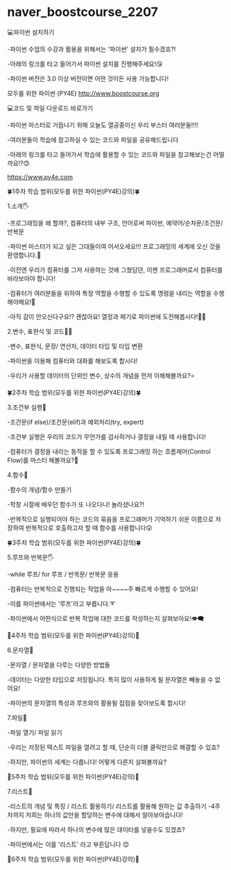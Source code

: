 # naver_boostcourse_2207


💻파이썬 설치하기 

-파이썬 수업의 수강과 활용을 위해서는 '파이썬' 설치가 필수겠죠?!

-아래의 링크를 타고 들어가서 파이썬 설치를 진행해주세요!😘

-파이썬 버전은 3.0 이상 버전이면 어떤 것이든 사용 가능합니다! 

모두를 위한 파이썬 (PY4E)
http://www.boostcourse.org

💻코드 및 파일 다운로드 바로가기

-파이썬 마스터로 거듭나기 위해 오늘도 열공중이신 우리 부스터 여러분들!!!!

-여러분들이 학습에 참고하실 수 있는 코드와 파일을 공유해드립니다 

-아래의 링크를 타고 들어가서 학습에 활용할 수 있는 코드와 파일을 참고해보는건 어떨까요!?😊

https://www.py4e.com



🍀1주차 학습 범위(모두를 위한 파이썬(PY4E)강의)🍀

1.소개🖐

-프로그래밍을 왜 할까?, 컴퓨터의 내부 구조, 언어로써 파이썬, 예약어/순차문/조건문/반복문

-파이썬 마스터가 되고 싶은 그대들이여 어서오세요!!! 프로그래밍의 세계에 오신 것을 환영합니다.💝

-이전엔 우리가 컴퓨터를 그저 사용하는 것에 그쳤담뎐, 이젠 프로그래머로서 컴퓨터를 바라보아야 합니다!

-컴퓨터가 여러분들을 위하여 특정 역할을 수행할 수 있도록 명령을 내리는 역할을 수행해야해요!🧐

-아직 감이 안오신다구요!? 괜찮아요! 열정과 패기로 파이썬에 도전해봅시다!💛💛


2.변수, 표현식 및 코드👩‍💻

-변수, 표현식, 문장/ 연산자, 데이터 타입 및 타입 변환

-파이썬을 이용해 컴퓨터와 대화를 해보도록 합시다!

-우리가 사용할 데이터의 단위인 변수, 상수의 개념을 먼저 이해해볼까요?⭐




🍀2주차 학습 범위(모두를 위한 파이썬(PY4E)강의)🍀


3.조건부 실행🚀

-조건문(if else)/조건문(elif)과 예외처리(try, expert)

-조건부 실행은 우리의 코드가 무언가를 검사하거나 결정을 내릴 때 사용합니다!

-컴퓨터가 결정을 내리는 동작을 할 수 있도록 프로그래밍 하는 흐름제어(Control Flow)를 마스터 해볼까요?🤗



4.함수🔢

-함수의 개념/함수 만들기

-학창 시절에 배우던 함수가 또 나오다니! 놀라셨나요?!

-반복적으로 실행되어야 하는 코드의 묶음을 프로그래머가 기억하기 쉬운 이름으로 저장하여 반복적으로 호출하고자 할 때 함수를 사용합니다😲




🍀3주차 학습 범위(모두를 위한 파이썬(PY4E)강의)🍀

5.루프와 반복문🖐

-while 루프/ for 루프 / 반목문/ 반복문 응용

-컴퓨터는 반복적으로 진행되는 작업을 아~~~~주 빠르게 수행할 수 있어요!

-이를 파이썬에서는 '루프'라고 부릅니다.➰

-파이썬에서 어떤식으로 반복 작업에 대한 코드를 작성하는지 살펴보아요!👁‍🗨




🌳4주차 학습 범위(모두를 위한 파이썬(PY4E)강의)🌳


6.문자열📱

-문자열 / 문자열을 다루는 다양한 방법들

-데이터는 다양한 타입으로 저장됩니다. 특히 많이 사용하게 될 문자열은 빼놓을 수 없어요!

-파이썬의 문자열의 특성과 루프와의 활용될 접점을 찾아보도록 합시다!


7.파일📑

-파일 열기/ 파일 읽기

-우리는 저장된 텍스트 파일을 열려고 할 때, 단순히 더블 클릭만으로 해결할 수 있죠?

-하지만, 파이썬의 세계는 다릅니다! 어떻게 다른지 살펴볼까요? 




🌳5주차 학습 범위(모두를 위한 파이썬(PY4E)강의)🌳

7.리스트🧾


-리스트의 개념 및 특징 / 리스트 활용하기/ 리스트를 활용해 원하는 값 추출하기
-4주차까지 저희는 하나의 값만을 할당하는 변수에 대해서 알아보아습니다!

-하지만, 필요에 따라서 하나의 변수에 많은 데이터를 넣을수도 있겠죠?

-파이썬에서는 이를 '리스트' 라고 부른답니다 😊




🌳6주차 학습 범위(모두를 위한 파이썬(PY4E)강의)🌳









